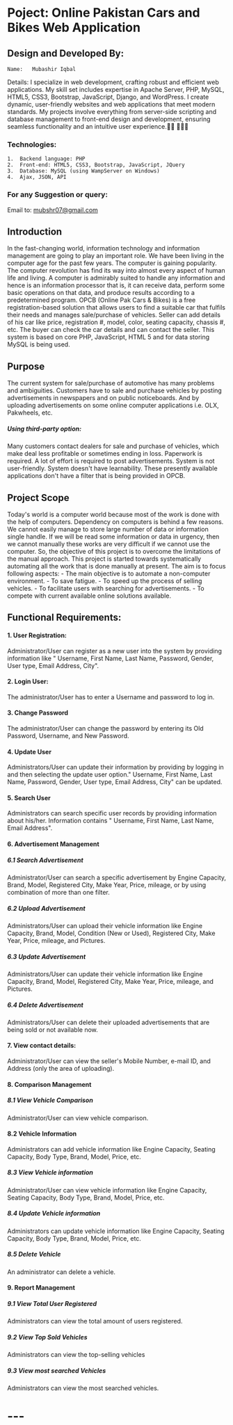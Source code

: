 # Poject: Online Pakistan Cars and Bikes Web Application

## Design and Developed By:
	Name: 	Mubashir Iqbal 
Details: I specialize in web development, crafting robust and efficient web applications. My skill set includes expertise in Apache Server, PHP, MySQL, HTML5, CSS3, Bootstrap, JavaScript, Django, and WordPress. I create dynamic, user-friendly websites and web applications that meet modern standards. My projects involve everything from server-side scripting and database management to front-end design and development, ensuring seamless functionality and an intuitive user experience.👨🏻‍ 👨🏻‍💻



### Technologies:
	1.	Backend language: PHP
 	2.	Front-end: HTML5, CSS3, Bootstrap, JavaScript, JQuery
  	3. 	Database: MySQL (using WampServer on Windows)
   	4.	Ajax, JSON, API

### For any Suggestion or query: 
Email to: <a href="emailto:mubshr07@gmail.com"> mubshr07@gmail.com </a>

## Introduction
In the fast-changing world, information technology and information management are going to play an important role. We have been living in the computer age for the past few years. The computer is gaining popularity. The computer revolution has find its way into almost every aspect of human life and living. A computer is admirably suited to handle any information and hence is an information processor that is, it can receive data, perform some basic operations on that data, and produce results according to a predetermined program.
OPCB (Online Pak Cars &amp; Bikes) is a free registration-based solution that allows users to find a suitable car that fulfils their needs and manages sale/purchase of vehicles. Seller can add details of his car like price, registration #, model, color, seating capacity, chassis #, etc. The buyer can check the car details and can contact the seller. This system is based on core PHP, JavaScript, HTML 5 and for data storing MySQL is being used.

## Purpose
The current system for sale/purchase of automotive has many problems and ambiguities. Customers have to sale and purchase vehicles by posting advertisements in newspapers and on public noticeboards. And by uploading advertisements on some online computer applications i.e. OLX, Pakwheels, etc.

##### Using third-party option:
Many customers contact dealers for sale and purchase of vehicles, which make deal less profitable or sometimes ending in loss.
    Paperwork is required.
    A lot of effort is required to post advertisements.
    System is not user-friendly.
    System doesn&#39;t have learnability.
    These presently available applications don&#39;t have a filter that is being provided in OPCB.

## Project Scope
Today&#39;s world is a computer world because most of the work is done with the help of computers. Dependency on computers is behind a few reasons. We cannot easily manage to store large number of data or information single handle. If we will be read some information or data in urgency, then we cannot manually these works are very difficult if we cannot use the computer. So, the objective of this project is to overcome the limitations of the manual approach. This project is started towards systematically automating all the work that is done manually at present. The aim is to focus following aspects:
    - The main objective is to automate a non-computer environment.
    - To save fatigue.
    - To speed up the process of selling vehicles.
    - To facilitate users with searching for advertisements.
    - To compete with current available online solutions available.

## Functional Requirements:
#### 1. User Registration: 
Administrator/User can register as a new user into the system by providing information like &quot; Username, First Name, Last Name, Password, Gender, User type, Email Address, City&quot;.

#### 2. Login User: 
The administrator/User has to enter a Username and password to log in.

#### 3. Change Password
The administrator/User can change the password by entering its Old Password, Username, and New Password.

#### 4. Update User
Administrators/User can update their information by providing by logging in and then selecting the update user option.&quot; Username, First Name, Last Name, Password, Gender, User type, Email Address, City&quot; can be updated.

#### 5. Search User
Administrators can search specific user records by providing information about his/her. Information contains &quot; Username, First Name, Last Name, Email Address&quot;.

#### 6. Advertisement Management
##### 6.1 Search Advertisement
Administrator/User can search a specific advertisement by Engine Capacity, Brand, Model, Registered City, Make Year, Price, mileage, or by using combination of more than one filter.

##### 6.2 Upload Advertisement
Administrators/User can upload their vehicle information like Engine Capacity, Brand, Model, Condition (New or Used), Registered City, Make Year, Price, mileage, and Pictures.

##### 6.3 Update Advertisement
Administrators/User can update their vehicle information like Engine Capacity, Brand, Model, Registered City, Make Year, Price, mileage, and Pictures.

##### 6.4 Delete Advertisement
Administrators/User can delete their uploaded advertisements that are being sold or not available now.

#### 7. View contact details:
Administrator/User can view the seller's Mobile Number, e-mail ID, and Address (only the area of uploading).

#### 8. Comparison Management
##### 8.1 View Vehicle Comparison
Administrator/User can view vehicle comparison.

#### 8.2 Vehicle Information
Administrators can add vehicle information like Engine Capacity, Seating Capacity, Body Type, Brand, Model, Price, etc.

##### 8.3 View Vehicle information
Administrator/User can view vehicle information like Engine Capacity, Seating Capacity, Body Type, Brand, Model, Price, etc.

##### 8.4 Update Vehicle information
Administrators can update vehicle information like Engine Capacity, Seating Capacity, Body Type, Brand, Model, Price, etc.

##### 8.5 Delete Vehicle
An administrator can delete a vehicle.

#### 9. Report Management
##### 9.1 View Total User Registered
Administrators can view the total amount of users registered.

##### 9.2 View Top Sold Vehicles
Administrators can view the top-selling vehicles

##### 9.3 View most searched Vehicles
Administrators can view the most searched vehicles.






# ---


